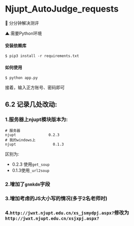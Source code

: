 # Njupt_AutoJudge_requests

🔨   分分钟解决测评 

▲.需要Python环境

#### 安装依赖库

```
$ pip3 install -r requirements.txt
```

#### 如何使用

```
$ python app.py
```

接着，输入正方账号、密码即可



## 6.2 **记录几处改动**:

### 1.服务器上njupt模块版本为:

```
# 服务器
njupt               0.2.3 
# 我的windows上
njupt                 0.1.3
```

区别为:

- 0.2.3 使用`get_soup`
- 0.1.3使用`_url2soup`

### 2.增加了`gnmkdm`字段

### 3.增加考虑的JS大小写的情况(多于2名老师时)

### 4.`http://jwxt.njupt.edu.cn/xs_jsmydpj.aspx?`修改为`http://jwxt.njupt.edu.cn/xsjxpj.aspx?`